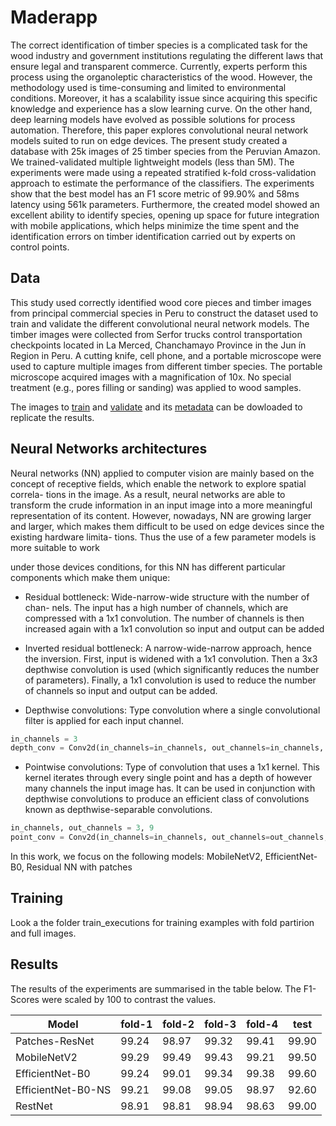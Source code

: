 # Maderapp
The correct identification of timber species is a complicated task for the
wood industry and government institutions regulating the different laws
that ensure legal and transparent commerce. Currently, experts perform
this process using the organoleptic characteristics of the wood. However,
the methodology used is time-consuming and limited to environmental conditions. 
Moreover, it has a scalability issue since acquiring this
specific knowledge and experience has a slow learning curve. On the
other hand, deep learning models have evolved as possible solutions for
process automation. Therefore, this paper explores convolutional neural 
network models suited to run on edge devices. The present study
created a database with 25k images of 25 timber species from the
Peruvian Amazon. We trained-validated multiple lightweight models
(less than 5M). The experiments were made using a repeated stratified
 k-fold cross-validation approach to estimate the performance of
the classifiers. The experiments show that the best model has an F1
score metric of 99.90% and 58ms latency using 561k parameters. Furthermore, 
the created model showed an excellent ability to identify
species, opening up space for future integration with mobile applications, 
which helps minimize the time spent and the identification
errors on timber identification carried out by experts on control points.

## Data
This study used correctly identified wood core pieces and timber images from
principal commercial species in Peru to construct the dataset used to train
and validate the different convolutional neural network models. The timber images were
collected from Serfor trucks control transportation checkpoints located in La
Merced, Chanchamayo Province in the Jun ́ın Region in Peru. A cutting knife,
cell phone, and a portable microscope were used to capture multiple images
from different timber species. The portable microscope acquired images with a
magnification of 10x. No special treatment (e.g., pores filling or sanding) was
applied to wood samples.

The images to [train](https://storage.cloud.google.com/maderapp-images/training-img.zip?authuser=1)
and [validate](https://storage.cloud.google.com/maderapp-images/validation.zip?authuser=1) and
its [metadata](https://storage.cloud.google.com/maderapp-images/metadata.csv?authuser=5) can be dowloaded to replicate
the results.

## Neural Networks architectures
Neural networks (NN) applied to computer vision are mainly based on the
concept of receptive fields, which enable the network to explore spatial correla-
tions in the image. As a result, neural networks are able to transform the crude
information in an input image into a more meaningful representation of its
content. However, nowadays, NN are growing larger and larger, which makes
them difficult to be used on edge devices since the existing hardware limita-
tions. Thus the use of a few parameter models is more suitable to work

under those devices conditions, for this NN has different particular components
which make them unique:

* Residual bottleneck: Wide-narrow-wide structure with the number of chan-
nels. The input has a high number of channels, which are compressed with
a 1x1 convolution. The number of channels is then increased again with a
1x1 convolution so input and output can be added

* Inverted residual bottleneck: A narrow-wide-narrow approach, hence the
inversion. First, input is widened with a 1x1 convolution. Then a 3x3
depthwise convolution is used (which significantly reduces the number of
parameters). Finally, a 1x1 convolution is used to reduce the number of
channels so input and output can be added.


* Depthwise convolutions: Type convolution where a single convolutional filter
is applied for each input channel.

```python
in_channels = 3
depth_conv = Conv2d(in_channels=in_channels, out_channels=in_channels, kernel_size=3, groups=in_channels)
```

* Pointwise convolutions: Type of convolution that uses a 1x1 kernel. This
kernel iterates through every single point and has a depth of however many
channels the input image has. It can be used in conjunction with depthwise
convolutions to produce an efficient class of convolutions known as
depthwise-separable convolutions.

```python
in_channels, out_channels = 3, 9
point_conv = Conv2d(in_channels=in_channels, out_channels=out_channels, kernel_size=1)
```

In this work, we focus on the following models: MobileNetV2, EfficientNet-B0,
Residual NN with patches


## Training
Look a the folder train_executions for training examples with fold partirion and full images.

## Results

The results of the experiments are summarised in the table below. The F1-Scores were
scaled by 100 to contrast the values.

| Model              | fold-1 | fold-2 | fold-3 | fold-4 | test  |
|--------------------|--------|--------|--------|--------|-------|
| Patches-ResNet     | 99.24  | 98.97  | 99.32  | 99.41  | 99.90 |
| MobileNetV2        | 99.29  | 99.49  | 99.43  | 99.21  | 99.50 |
| EfficientNet-B0    | 99.24  | 99.01  | 99.34  | 99.38  | 99.60 |
| EfficientNet-B0-NS | 99.21  | 99.08  | 99.05  | 98.97  | 92.60 |
| RestNet            | 98.91  | 98.81  | 98.94  | 98.63  | 99.00 |
